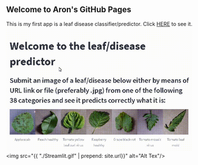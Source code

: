 ## Welcome to Aron's GitHub Pages
This is my first app is a leaf disease classifier/predictor. Click [HERE](https://share.streamlit.io/apollner/streamlit_plant_disease_app/main/plant_disease_classification.py) to see it.
![Alt Text](./Streamlit.gif)
<img src="{{ "./Streamlit.gif"  | prepend: site.url}}" alt="Alt Tex"/>


